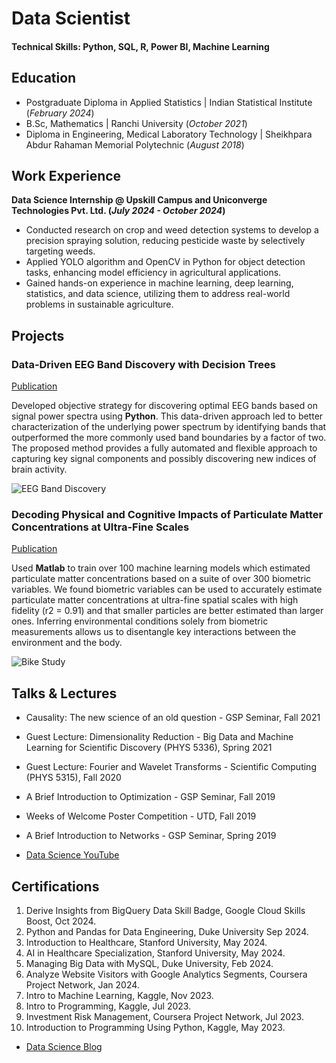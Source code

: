 # Data Scientist

#### Technical Skills: Python, SQL, R, Power BI, Machine Learning

## Education
- Postgraduate Diploma in Applied Statistics | Indian Statistical Institute (_February 2024_)								       		
- B.Sc, Mathematics	| Ranchi University (_October 2021_)	 			        		
- Diploma in Engineering, Medical Laboratory Technology | Sheikhpara Abdur Rahaman Memorial Polytechnic (_August 2018_)

## Work Experience
**Data Science Internship @ Upskill Campus and Uniconverge Technologies Pvt. Ltd. (_July 2024 - October 2024_)**
- Conducted research on crop and weed detection systems to develop a precision spraying solution, reducing pesticide waste by selectively targeting weeds.
- Applied YOLO algorithm and OpenCV in Python for object detection tasks, enhancing model efficiency in agricultural applications.
- Gained hands-on experience in machine learning, deep learning, statistics, and data science, utilizing them to address real-world problems in sustainable agriculture.

## Projects
### Data-Driven EEG Band Discovery with Decision Trees
[Publication](https://www.mdpi.com/1424-8220/22/8/3048)

Developed objective strategy for discovering optimal EEG bands based on signal power spectra using **Python**. This data-driven approach led to better characterization of the underlying power spectrum by identifying bands that outperformed the more commonly used band boundaries by a factor of two. The proposed method provides a fully automated and flexible approach to capturing key signal components and possibly discovering new indices of brain activity.

![EEG Band Discovery](/assets/img/eeg_band_discovery.jpeg)

### Decoding Physical and Cognitive Impacts of Particulate Matter Concentrations at Ultra-Fine Scales
[Publication](https://www.mdpi.com/1424-8220/22/11/4240)

Used **Matlab** to train over 100 machine learning models which estimated particulate matter concentrations based on a suite of over 300 biometric variables. We found biometric variables can be used to accurately estimate particulate matter concentrations at ultra-fine spatial scales with high fidelity (r2 = 0.91) and that smaller particles are better estimated than larger ones. Inferring environmental conditions solely from biometric measurements allows us to disentangle key interactions between the environment and the body.

![Bike Study](/assets/img/bike_study.jpeg)

## Talks & Lectures
- Causality: The new science of an old question - GSP Seminar, Fall 2021
- Guest Lecture: Dimensionality Reduction - Big Data and Machine Learning for Scientific Discovery (PHYS 5336), Spring 2021
- Guest Lecture: Fourier and Wavelet Transforms - Scientific Computing (PHYS 5315), Fall 2020
- A Brief Introduction to Optimization - GSP Seminar, Fall 2019
- Weeks of Welcome Poster Competition - UTD, Fall 2019
- A Brief Introduction to Networks - GSP Seminar, Spring 2019

- [Data Science YouTube](https://www.youtube.com/channel/UCa9gErQ9AE5jT2DZLjXBIdA)

## Certifications
1. Derive Insights from BigQuery Data Skill Badge, Google Cloud Skills Boost, Oct 2024.
2. Python and Pandas for Data Engineering, Duke University Sep 2024.
3. Introduction to Healthcare, Stanford University, May 2024.
4. AI in Healthcare Specialization, Stanford University, May 2024.
5. Managing Big Data with MySQL, Duke University, Feb 2024.
6. Analyze Website Visitors with Google Analytics Segments, Coursera Project Network, Jan 2024.
7. Intro to Machine Learning, Kaggle, Nov 2023.
8. Intro to Programming, Kaggle, Jul 2023.
9. Investment Risk Management, Coursera Project Network, Jul 2023.
10. Introduction to Programming Using Python, Kaggle, May 2023.
- [Data Science Blog](https://medium.com/@shawhin)
